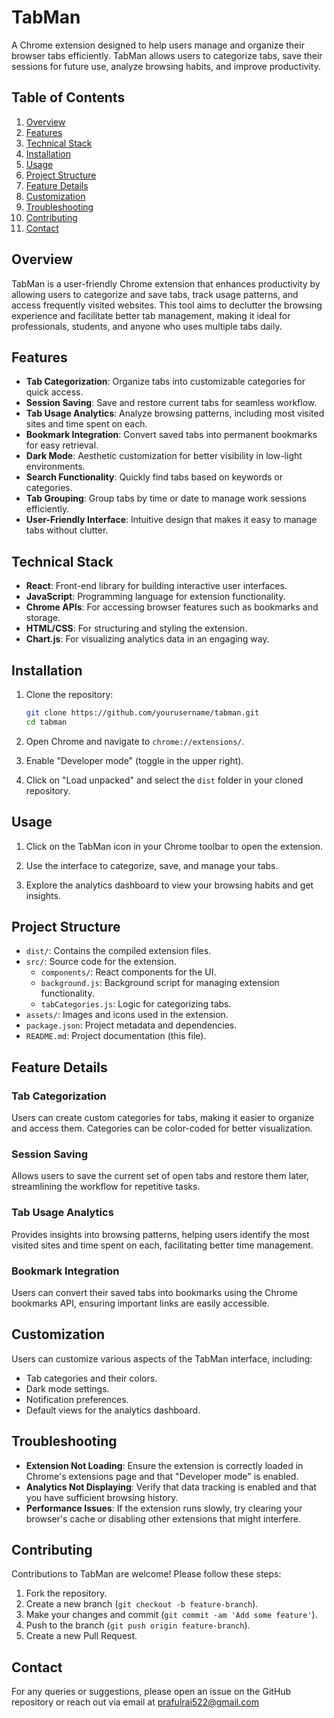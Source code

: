 # TabMan
A Chrome extension designed to help users manage and organize their browser tabs efficiently. TabMan allows users to categorize tabs, save their sessions for future use, analyze browsing habits, and improve productivity.

## Table of Contents
1. [Overview](#overview)
2. [Features](#features)
3. [Technical Stack](#technical-stack)
4. [Installation](#installation)
5. [Usage](#usage)
6. [Project Structure](#project-structure)
7. [Feature Details](#feature-details)
8. [Customization](#customization)
9. [Troubleshooting](#troubleshooting)
10. [Contributing](#contributing)
11. [Contact](#contact)

## Overview
TabMan is a user-friendly Chrome extension that enhances productivity by allowing users to categorize and save tabs, track usage patterns, and access frequently visited websites. This tool aims to declutter the browsing experience and facilitate better tab management, making it ideal for professionals, students, and anyone who uses multiple tabs daily.

## Features
- **Tab Categorization**: Organize tabs into customizable categories for quick access.
- **Session Saving**: Save and restore current tabs for seamless workflow.
- **Tab Usage Analytics**: Analyze browsing patterns, including most visited sites and time spent on each.
- **Bookmark Integration**: Convert saved tabs into permanent bookmarks for easy retrieval.
- **Dark Mode**: Aesthetic customization for better visibility in low-light environments.
- **Search Functionality**: Quickly find tabs based on keywords or categories.
- **Tab Grouping**: Group tabs by time or date to manage work sessions efficiently.
- **User-Friendly Interface**: Intuitive design that makes it easy to manage tabs without clutter.

## Technical Stack
- **React**: Front-end library for building interactive user interfaces.
- **JavaScript**: Programming language for extension functionality.
- **Chrome APIs**: For accessing browser features such as bookmarks and storage.
- **HTML/CSS**: For structuring and styling the extension.
- **Chart.js**: For visualizing analytics data in an engaging way.

## Installation
1. Clone the repository:

   ```bash
   git clone https://github.com/yourusername/tabman.git
   cd tabman
   ```

2. Open Chrome and navigate to `chrome://extensions/`.

3. Enable "Developer mode" (toggle in the upper right).

4. Click on "Load unpacked" and select the `dist` folder in your cloned repository.

## Usage
1. Click on the TabMan icon in your Chrome toolbar to open the extension.

2. Use the interface to categorize, save, and manage your tabs.

3. Explore the analytics dashboard to view your browsing habits and get insights.


## Project Structure
- `dist/`: Contains the compiled extension files.
- `src/`: Source code for the extension.
  - `components/`: React components for the UI.
  - `background.js`: Background script for managing extension functionality.
  - `tabCategories.js`: Logic for categorizing tabs.
- `assets/`: Images and icons used in the extension.
- `package.json`: Project metadata and dependencies.
- `README.md`: Project documentation (this file).

## Feature Details

### Tab Categorization
Users can create custom categories for tabs, making it easier to organize and access them. Categories can be color-coded for better visualization.

### Session Saving
Allows users to save the current set of open tabs and restore them later, streamlining the workflow for repetitive tasks.

### Tab Usage Analytics
Provides insights into browsing patterns, helping users identify the most visited sites and time spent on each, facilitating better time management.

### Bookmark Integration
Users can convert their saved tabs into bookmarks using the Chrome bookmarks API, ensuring important links are easily accessible.


## Customization
Users can customize various aspects of the TabMan interface, including:
- Tab categories and their colors.
- Dark mode settings.
- Notification preferences.
- Default views for the analytics dashboard.

## Troubleshooting
- **Extension Not Loading**: Ensure the extension is correctly loaded in Chrome's extensions page and that "Developer mode" is enabled.
- **Analytics Not Displaying**: Verify that data tracking is enabled and that you have sufficient browsing history.
- **Performance Issues**: If the extension runs slowly, try clearing your browser's cache or disabling other extensions that might interfere.

## Contributing
Contributions to TabMan are welcome! Please follow these steps:
1. Fork the repository.
2. Create a new branch (`git checkout -b feature-branch`).
3. Make your changes and commit (`git commit -am 'Add some feature'`).
4. Push to the branch (`git push origin feature-branch`).
5. Create a new Pull Request.

## Contact
For any queries or suggestions, please open an issue on the GitHub repository or reach out via email at prafulrai522@gmail.com

